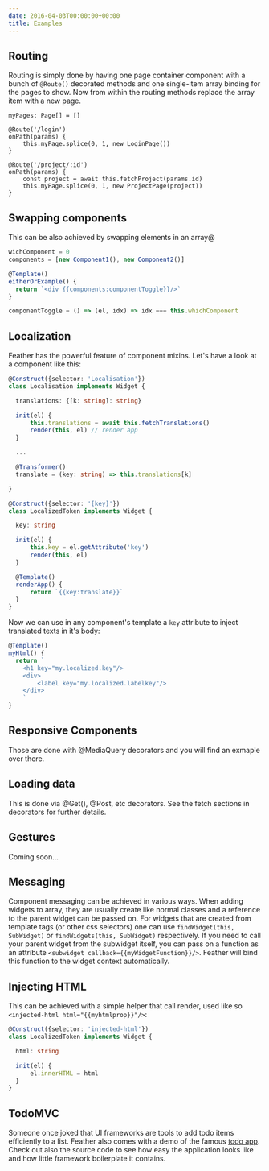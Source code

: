```yaml
---
date: 2016-04-03T00:00:00+00:00
title: Examples
---
```


## Routing

Routing is simply done by having one page container component with a bunch of `@Route()` decorated 
methods and one single-item array binding for the pages to show. Now from within the routing methods 
replace the array item with a new page.

```
myPages: Page[] = []

@Route('/login')
onPath(params) {
    this.myPage.splice(0, 1, new LoginPage())  
}

@Route('/project/:id')
onPath(params) {
    const project = await this.fetchProject(params.id)
    this.myPage.splice(0, 1, new ProjectPage(project))  
}
```

## Swapping components
This can be also achieved by swapping elements in an array@
```typescript
wichComponent = 0
components = [new Component1(), new Component2()]

@Template()
eitherOrExample() {
  return `<div {{components:componentToggle}}/>`
}

componentToggle = () => (el, idx) => idx === this.whichComponent
```

## Localization
Feather has the powerful feature of component mixins. Let's have a look at a component like this:
```typescript
@Construct({selector: 'Localisation'})
class Localisation implements Widget {

  translations: {[k: string]: string}

  init(el) {
      this.translations = await this.fetchTranslations()
      render(this, el) // render app
  }

  ...

  @Transformer()
  translate = (key: string) => this.translations[k]

}

@Construct({selector: '[key]'})
class LocalizedToken implements Widget {

  key: string

  init(el) {
      this.key = el.getAttribute('key')
      render(this, el)
  }

  @Template()
  renderApp() {
      return `{{key:translate}}`
  }
}
```
Now we can use in any component's template a `key` attribute to inject translated texts in it's body:
```typescript
@Template()
myHtml() {
  return `
    <h1 key="my.localized.key"/>
    <div>
        <label key="my.localized.labelkey"/>
    </div>
    `    
}
```

## Responsive Components
Those are done with @MediaQuery decorators and you will find an exmaple over there.

## Loading data
This is done via @Get(), @Post, etc decorators. See the fetch sections in decorators for further details.

## Gestures
Coming soon...

## Messaging
Component messaging can be achieved in various ways. When adding widgets to array, they are usually create like normal classes and a reference 
to the parent widget can be passed on. For widgets that are created from template tags (or other css selectors) one can use `findWidget(this, SubWidget)` or `findWidgets(this, SubWidget)` respectively. If you need to call your parent widget from the subwidget itself, you can pass on
a function as an attribute `<subwidget callback={{myWidgetFunction}}/>`. Feather will bind this function to the widget context automatically.

## Injecting HTML
This can be achieved with a simple helper that call render, used like so `<injected-html html="{{myhtmlprop}}"/>`:
```typescript
@Construct({selector: 'injected-html'})
class LocalizedToken implements Widget {

  html: string

  init(el) {
      el.innerHTML = html
  }
}
```

## TodoMVC

Someone once joked that UI frameworks are tools to add todo items
efficiently to a list. Feather also comes with a demo of the famous
[todo app](https://github.com/feather-ts/todomvc). Check out also
the source code to see how easy the application looks like and 
how little framework boilerplate it contains.
